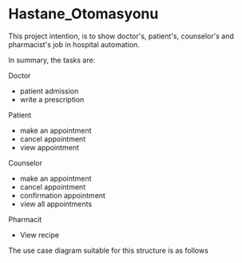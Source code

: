 # Hastane_Otomasyonu
 This project intention, is to show doctor's, patient's, counselor's and pharmacist's job in hospital automation.
 
 In summary, the tasks are:
 
 Doctor
 - patient admission 
 - write a prescription

 Patient
 - make an appointment
 - cancel appointment
 - view appointment
 
 Counselor
 - make an appointment
 - cancel appointment
 - confirmation appointment
 - view all appointments

 Pharmacit
 - View recipe

The use case diagram suitable for this structure is as follows

